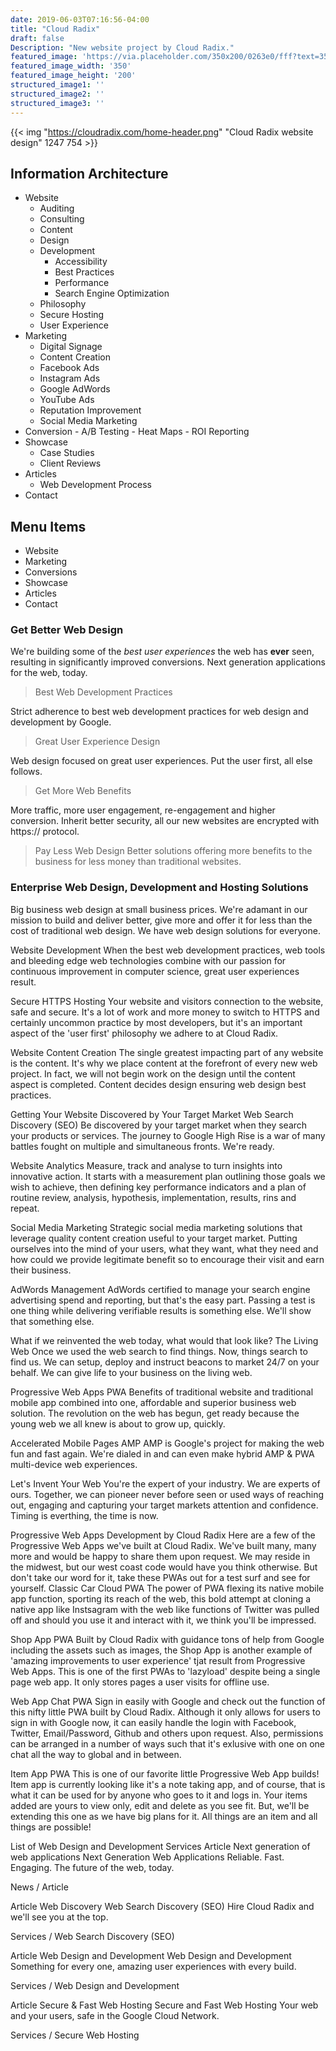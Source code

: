 ```yaml
---
date: 2019-06-03T07:16:56-04:00
title: "Cloud Radix"
draft: false
Description: "New website project by Cloud Radix."
featured_image: 'https://via.placeholder.com/350x200/0263e0/fff?text=350+x+200'
featured_image_width: '350'
featured_image_height: '200'
structured_image1: ''
structured_image2: ''
structured_image3: ''
---
```


{{< img "https://cloudradix.com/home-header.png" "Cloud Radix website design" 1247 754 >}}

## Information Architecture

- Website
  - Auditing
  - Consulting
  - Content
  - Design
  - Development
     - Accessibility
     - Best Practices
     - Performance
     - Search Engine Optimization
  - Philosophy
  - Secure Hosting
  - User Experience
- Marketing
  - Digital Signage
  - Content Creation 
  - Facebook Ads
  - Instagram Ads
  - Google AdWords
  - YouTube Ads
  - Reputation Improvement
  - Social Media Marketing
- Conversion
      - A/B Testing
      - Heat Maps
  	  - ROI Reporting    
- Showcase
  - Case Studies
  - Client Reviews
- Articles
  - Web Development Process
- Contact

## Menu Items

- Website
- Marketing
- Conversions
- Showcase
- Articles
- Contact


### Get Better Web Design

We're building some of the *best user experiences* the web has **ever** seen, resulting in significantly improved conversions. Next generation applications for the web, today.

> Best Web Development Practices

Strict adherence to best web development practices for web design and development by Google.

> Great User Experience Design

Web design focused on great user experiences. Put the user first, all else follows. 

> Get More Web Benefits

More traffic, more user engagement, re-engagement and higher conversion. Inherit better security, all our new websites are encrypted with https:// protocol.

> Pay Less Web Design
Better solutions offering more benefits to the business for less money than traditional websites.


### Enterprise Web Design, Development and Hosting Solutions

Big business web design at small business prices. We're adamant in our mission to build and deliver better, give more and offer it for less than the cost of traditional web design. We have web design solutions for everyone.

Website Development
When the best web development practices, web tools and bleeding edge web technologies combine with our passion for continuous improvement in computer science, great user experiences result.

Secure HTTPS Hosting
Your website and visitors connection to the website, safe and secure. It's a lot of work and more money to switch to HTTPS and certainly uncommon practice by most developers, but it's an important aspect of the 'user first' philosophy we adhere to at Cloud Radix.

Website Content Creation
The single greatest impacting part of any website is the content. It's why we place content at the forefront of every new web project. In fact, we will not begin work on the design until the content aspect is completed. Content decides design ensuring web design best practices.

Getting Your Website Discovered by Your Target Market
Web Search Discovery (SEO)
Be discovered by your target market when they search your products or services. The journey to Google High Rise is a war of many battles fought on multiple and simultaneous fronts. We're ready.

Website Analytics
Measure, track and analyse to turn insights into innovative action. It starts with a measurement plan outlining those goals we wish to achieve, then defining key performance indicators and a plan of routine review, analysis, hypothesis, implementation, results, rins and repeat.

Social Media Marketing
Strategic social media marketing solutions that leverage quality content creation useful to your target market. Putting ourselves into the mind of your users, what they want, what they need and how could we provide legitimate benefit so to encourage their visit and earn their business.

AdWords Management
AdWords certified to manage your search engine advertising spend and reporting, but that's the easy part. Passing a test is one thing while delivering verifiable results is something else. We'll show that something else.

What if we reinvented the web today, what would that look like?
The Living Web
Once we used the web search to find things. Now, things search to find us. We can setup, deploy and instruct beacons to market 24/7 on your behalf. We can give life to your business on the living web.

Progressive Web Apps PWA
Benefits of traditional website and traditional mobile app combined into one, affordable and superior business web solution. The revolution on the web has begun, get ready because the young web we all knew is about to grow up, quickly.

Accelerated Mobile Pages AMP
AMP is Google's project for making the web fun and fast again. We're dialed in and can even make hybrid AMP & PWA multi-device web experiences.

Let's Invent Your Web
You're the expert of your industry. We are experts of ours. Together, we can pioneer never before seen or used ways of reaching out, engaging and capturing your target markets attention and confidence. Timing is everthing, the time is now.

Progressive Web Apps Development by Cloud Radix
Here are a few of the Progressive Web Apps we've built at Cloud Radix. We've built many, many more and would be happy to share them upon request. We may reside in the midwest, but our west coast code would have you think otherwise. But don't take our word for it, take these PWAs out for a test surf and see for yourself.
Classic Car Cloud PWA
The power of PWA flexing its native mobile app function, sporting its reach of the web, this bold attempt at cloning a native app like Instsagram with the web like functions of Twitter was pulled off and should you use it and interact with it, we think you'll be impressed.

Shop App PWA
Built by Cloud Radix with guidance tons of help from Google including the assets such as images, the Shop App is another example of 'amazing improvements to user experience' tjat result from Progressive Web Apps. This is one of the first PWAs to 'lazyload' despite being a single page web app. It only stores pages a user visits for offline use.

Web App Chat PWA
Sign in easily with Google and check out the function of this nifty little PWA built by Cloud Radix. Although it only allows for users to sign in with Google now, it can easily handle the login with Facebook, Twitter, Email/Password, Github and others upon request. Also, permissions can be arranged in a number of ways such that it's exlusive with one on one chat all the way to global and in between.

Item App PWA
This is one of our favorite little Progressive Web App builds! Item app is currently looking like it's a note taking app, and of course, that is what it can be used for by anyone who goes to it and logs in. Your items added are yours to view only, edit and delete as you see fit. But, we'll be extending this one as we have big plans for it. All things are an item and all things are possible!

List of Web Design and Development Services
Article
Next generation of web applications Next Generation Web Applications
Reliable. Fast. Engaging. The future of the web, today.

News / Article

Article
Web Discovery Web Search Discovery (SEO)
Hire Cloud Radix and we'll see you at the top.

Services / Web Search Discovery (SEO)

Article
Web Design and Development Web Design and Development
Something for every one, amazing user experiences with every build.

Services / Web Design and Development

Article
Secure & Fast Web Hosting Secure and Fast Web Hosting
Your web and your users, safe in the Google Cloud Network.

Services / Secure Web Hosting

